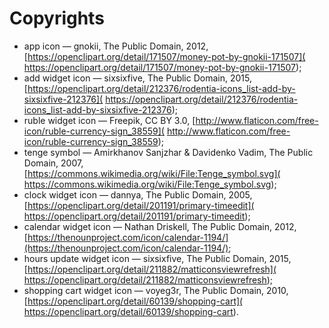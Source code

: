 # Copyrights

* app icon &mdash; gnokii, The Public Domain, 2012,
[https://openclipart.org/detail/171507/money-pot-by-gnokii-171507](
https://openclipart.org/detail/171507/money-pot-by-gnokii-171507);
* add widget icon &mdash; sixsixfive, The Public Domain, 2015,
[https://openclipart.org/detail/212376/rodentia-icons_list-add-by-sixsixfive-212376](
https://openclipart.org/detail/212376/rodentia-icons_list-add-by-sixsixfive-212376);
* ruble widget icon &mdash; Freepik, CC BY 3.0,
[http://www.flaticon.com/free-icon/ruble-currency-sign_38559](
http://www.flaticon.com/free-icon/ruble-currency-sign_38559);
* tenge symbol &mdash; Amirkhanov Sanjzhar & Davidenko Vadim, The Public Domain, 2007,
[https://commons.wikimedia.org/wiki/File:Tenge_symbol.svg](
https://commons.wikimedia.org/wiki/File:Tenge_symbol.svg);
* clock widget icon &mdash; dannya, The Public Domain, 2005, [https://openclipart.org/detail/201191/primary-timeedit](
https://openclipart.org/detail/201191/primary-timeedit);
* calendar widget icon &mdash; Nathan Driskell, The Public Domain, 2012, [https://thenounproject.com/icon/calendar-1194/](https://thenounproject.com/icon/calendar-1194/);
* hours update widget icon &mdash; sixsixfive, The Public Domain, 2015, [https://openclipart.org/detail/211882/matticonsviewrefresh](
https://openclipart.org/detail/211882/matticonsviewrefresh);
* shopping cart widget icon &mdash; voyeg3r, The Public Domain, 2010, [https://openclipart.org/detail/60139/shopping-cart](
https://openclipart.org/detail/60139/shopping-cart).
